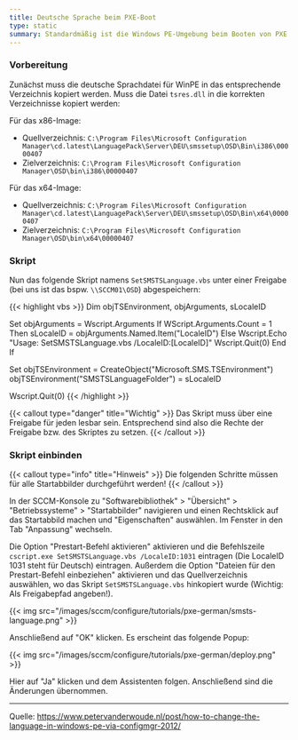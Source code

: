 ```yaml
---
title: Deutsche Sprache beim PXE-Boot
type: static
summary: Standardmäßig ist die Windows PE-Umgebung beim Booten von PXE auf Englisch (mit englischer Tastatur). Mit den folgenden Kniffen lässt sich das jedoch auf Deutsch ändern.
---
```


### Vorbereitung

Zunächst muss die deutsche Sprachdatei für WinPE in das entsprechende Verzeichnis kopiert werden. Muss die Datei `tsres.dll` in die korrekten Verzeichnisse kopiert werden:

Für das x86-Image:

* Quellverzeichnis: `C:\Program Files\Microsoft Configuration Manager\cd.latest\LanguagePack\Server\DEU\smssetup\OSD\Bin\i386\00000407`
* Zielverzeichnis: `C:\Program Files\Microsoft Configuration Manager\OSD\bin\i386\00000407`

Für das x64-Image:

* Quellverzeichnis: `C:\Program Files\Microsoft Configuration Manager\cd.latest\LanguagePack\Server\DEU\smssetup\OSD\Bin\x64\00000407`
* Zielverzeichnis: `C:\Program Files\Microsoft Configuration Manager\OSD\bin\x64\00000407`

### Skript

Nun das folgende Skript namens `SetSMSTSLanguage.vbs` unter einer Freigabe (bei uns ist das bspw. `\\SCCM01\OSD`) abgespeichern:

{{< highlight vbs >}}
Dim objTSEnvironment, objArguments, sLocaleID

Set objArguments = Wscript.Arguments
If WScript.Arguments.Count = 1 Then
    sLocaleID = objArguments.Named.Item("LocaleID")
Else
    Wscript.Echo "Usage: SetSMSTSLanguage.vbs /LocaleID:[LocaleID]"
    Wscript.Quit(0)
End If

Set objTSEnvironment = CreateObject("Microsoft.SMS.TSEnvironment")
objTSEnvironment("SMSTSLanguageFolder") = sLocaleID

Wscript.Quit(0)
{{< /highlight >}}

{{< callout type="danger" title="Wichtig" >}}
    Das Skript muss über eine Freigabe für jeden lesbar sein. Entsprechend sind also die Rechte der Freigabe bzw. des Skriptes zu setzen.
{{< /callout >}}

### Skript einbinden

{{< callout type="info" title="Hinweis" >}}
    Die folgenden Schritte müssen für alle Startabbilder durchgeführt werden!
{{< /callout >}}

In der SCCM-Konsole zu "Softwarebibliothek" > "Übersicht" > "Betriebssysteme" > "Startabbilder" navigieren und einen Rechtsklick auf das Startabbild machen und "Eigenschaften" auswählen. Im Fenster in den Tab "Anpassung" wechseln.

Die Option "Prestart-Befehl aktivieren" aktivieren und die Befehlszeile `cscript.exe SetSMSTSLanguage.vbs /LocaleID:1031` eintragen (Die LocaleID 1031 steht für Deutsch) eintragen. Außerdem die Option "Dateien für den Prestart-Befehl einbeziehen" aktivieren und das Quellverzeichnis auswählen, wo das Skript `SetSMSTSLanguage.vbs` hinkopiert wurde (Wichtig: Als Freigabepfad angeben!).

{{< img src="/images/sccm/configure/tutorials/pxe-german/smsts-language.png" >}}

Anschließend auf "OK" klicken. Es erscheint das folgende Popup:

{{< img src="/images/sccm/configure/tutorials/pxe-german/deploy.png" >}}

Hier auf "Ja" klicken und dem Assistenten folgen. Anschließend sind die Änderungen übernommen.

---

Quelle: https://www.petervanderwoude.nl/post/how-to-change-the-language-in-windows-pe-via-configmgr-2012/